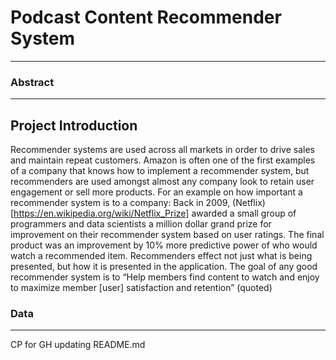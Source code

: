 # Podcast Content Recommender System
_________________________________
### Abstract

______________________
## Project Introduction
Recommender systems are used across all markets in order to drive sales and maintain repeat customers. Amazon is often one of the first examples of a company that knows how to implement a recommender system, but recommenders are used amongst almost any company look to retain user engagement or sell more products. For an example on how important a recommender system is to a company: Back in 2009, (Netflix)[https://en.wikipedia.org/wiki/Netflix_Prize] awarded a small group of programmers and data scientists a million dollar grand prize for improvement on their recommender system based on user ratings. The final product was an improvement by 10% more predictive power of who would watch a recommended item. Recommenders effect not just what is being presented, but how it is presented in the application. The goal of any good recommender system is to “Help members find content to watch and enjoy to maximize member [user] satisfaction and retention” (quoted)

### Data
_________________________









CP for GH
updating README.md
